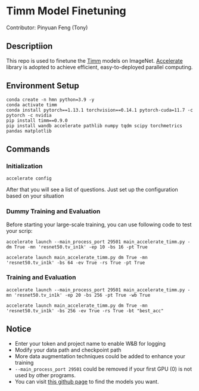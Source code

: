 # Timm Model Finetuning

Contributor: Pinyuan Feng (Tony)

## Descriptiion

This repo is used to finetune the [Timm](https://timm.fast.ai/) models on ImageNet. [Accelerate](https://huggingface.co/docs/accelerate/en/index) library is adopted to achieve efficient, easy-to-deployed parallel computing. 

## Environment Setup

```
conda create -n hmn python=3.9 -y
conda activate timm
conda install pytorch==1.13.1 torchvision==0.14.1 pytorch-cuda=11.7 -c pytorch -c nvidia
pip install timm==0.9.0 
pip install wandb accelerate pathlib numpy tqdm scipy torchmetrics pandas matplotlib
```

## Commands
### Initialization
```
accelerate config
```
After that you will see a list of questions. Just set up the configuration based on your situation

### Dummy Training and Evaluation
Before starting your large-scale training, you can use following code to test your scrip:
```
accelerate launch --main_process_port 29501 main_accelerate_timm.py -dm True -mn 'resnet50.tv_in1k' -ep 10 -bs 16 -pt True

accelerate launch main_accelerate_timm.py dm True -mn 'resnet50.tv_in1k' -bs 64 -ev True -rs True -pt True
```

### Training and Evaluation
```
accelerate launch --main_process_port 29501 main_accelerate_timm.py -mn 'resnet50.tv_in1k' -ep 20 -bs 256 -pt True -wb True

accelerate launch main_accelerate_timm.py dm True -mn 'resnet50.tv_in1k' -bs 256 -ev True -rs True -bt "best_acc"
```

## Notice

- Enter your token and project name to enable W&B for logging
- Modify your data path and checkpoint path
- More data augmentation techniques could be added to enhance your training
- ```--main_process_port 29501``` could be removed if your first GPU (0) is not used by other programs.
- You can visit [this github page](https://github.com/huggingface/pytorch-image-models/blob/main/results/results-imagenet.csv) to find the models you want.